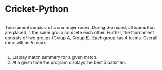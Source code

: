 # Cricket-Python
<br>
Tournament consists of a one major round. During the round, all teams that are placed in the same group compete each other. Further, the tournament consists of two groups (Group A, Group B). Each group has 4 teams. Overall there will be 8 teams
<br>
<br>
<ol>
<li>Display match summary for a given match.</li>
<li>At a given time the program displays the best 5 batsmen.</li>
